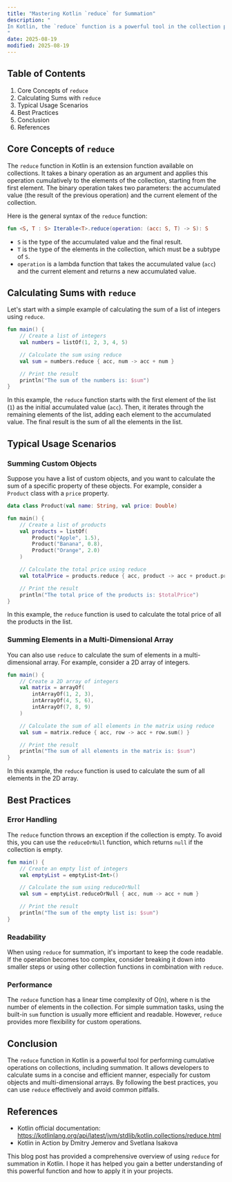 ```yaml
---
title: "Mastering Kotlin `reduce` for Summation"
description: "
In Kotlin, the `reduce` function is a powerful tool in the collection processing toolkit, especially when it comes to calculating sums. It allows developers to perform cumulative operations on elements of a collection in a concise and efficient manner. This blog post will delve deep into the core concepts of `reduce` for summation, explore typical usage scenarios, and provide best practices for intermediate-to-advanced software engineers.
"
date: 2025-08-19
modified: 2025-08-19
---
```


## Table of Contents
1. Core Concepts of `reduce`
2. Calculating Sums with `reduce`
3. Typical Usage Scenarios
4. Best Practices
5. Conclusion
6. References

## Core Concepts of `reduce`
The `reduce` function in Kotlin is an extension function available on collections. It takes a binary operation as an argument and applies this operation cumulatively to the elements of the collection, starting from the first element. The binary operation takes two parameters: the accumulated value (the result of the previous operation) and the current element of the collection.

Here is the general syntax of the `reduce` function:
```kotlin
fun <S, T : S> Iterable<T>.reduce(operation: (acc: S, T) -> S): S
```
- `S` is the type of the accumulated value and the final result.
- `T` is the type of the elements in the collection, which must be a subtype of `S`.
- `operation` is a lambda function that takes the accumulated value (`acc`) and the current element and returns a new accumulated value.

## Calculating Sums with `reduce`
Let's start with a simple example of calculating the sum of a list of integers using `reduce`.

```kotlin
fun main() {
    // Create a list of integers
    val numbers = listOf(1, 2, 3, 4, 5)

    // Calculate the sum using reduce
    val sum = numbers.reduce { acc, num -> acc + num }

    // Print the result
    println("The sum of the numbers is: $sum")
}
```
In this example, the `reduce` function starts with the first element of the list (`1`) as the initial accumulated value (`acc`). Then, it iterates through the remaining elements of the list, adding each element to the accumulated value. The final result is the sum of all the elements in the list.

## Typical Usage Scenarios

### Summing Custom Objects
Suppose you have a list of custom objects, and you want to calculate the sum of a specific property of these objects. For example, consider a `Product` class with a `price` property.

```kotlin
data class Product(val name: String, val price: Double)

fun main() {
    // Create a list of products
    val products = listOf(
        Product("Apple", 1.5),
        Product("Banana", 0.8),
        Product("Orange", 2.0)
    )

    // Calculate the total price using reduce
    val totalPrice = products.reduce { acc, product -> acc + product.price }

    // Print the result
    println("The total price of the products is: $totalPrice")
}
```
In this example, the `reduce` function is used to calculate the total price of all the products in the list.

### Summing Elements in a Multi-Dimensional Array
You can also use `reduce` to calculate the sum of elements in a multi-dimensional array. For example, consider a 2D array of integers.

```kotlin
fun main() {
    // Create a 2D array of integers
    val matrix = arrayOf(
        intArrayOf(1, 2, 3),
        intArrayOf(4, 5, 6),
        intArrayOf(7, 8, 9)
    )

    // Calculate the sum of all elements in the matrix using reduce
    val sum = matrix.reduce { acc, row -> acc + row.sum() }

    // Print the result
    println("The sum of all elements in the matrix is: $sum")
}
```
In this example, the `reduce` function is used to calculate the sum of all elements in the 2D array.

## Best Practices

### Error Handling
The `reduce` function throws an exception if the collection is empty. To avoid this, you can use the `reduceOrNull` function, which returns `null` if the collection is empty.

```kotlin
fun main() {
    // Create an empty list of integers
    val emptyList = emptyList<Int>()

    // Calculate the sum using reduceOrNull
    val sum = emptyList.reduceOrNull { acc, num -> acc + num }

    // Print the result
    println("The sum of the empty list is: $sum")
}
```

### Readability
When using `reduce` for summation, it's important to keep the code readable. If the operation becomes too complex, consider breaking it down into smaller steps or using other collection functions in combination with `reduce`.

### Performance
The `reduce` function has a linear time complexity of O(n), where n is the number of elements in the collection. For simple summation tasks, using the built-in `sum` function is usually more efficient and readable. However, `reduce` provides more flexibility for custom operations.

## Conclusion
The `reduce` function in Kotlin is a powerful tool for performing cumulative operations on collections, including summation. It allows developers to calculate sums in a concise and efficient manner, especially for custom objects and multi-dimensional arrays. By following the best practices, you can use `reduce` effectively and avoid common pitfalls.

## References
- Kotlin official documentation: https://kotlinlang.org/api/latest/jvm/stdlib/kotlin.collections/reduce.html
- Kotlin in Action by Dmitry Jemerov and Svetlana Isakova

This blog post has provided a comprehensive overview of using `reduce` for summation in Kotlin. I hope it has helped you gain a better understanding of this powerful function and how to apply it in your projects.